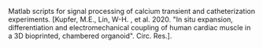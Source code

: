Matlab scripts for signal processing of calcium transient and catheterization experiments. 
[Kupfer, M.E., Lin, W-H. , et al. 2020. "In situ expansion, differentiation and electromechanical coupling of human cardiac muscle in a 3D bioprinted, chambered organoid". Circ. Res.].
